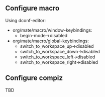 ## Configure macro

Using dconf-editor:
* org/mate/macro/window-keybindings:
  * begin-mode->disabled
* org/mate/macro/global-keybindings:
  * switch_to_workspace_up->disabled
  * switch_to_workspace_down->disabled
  * switch_to_workspace_left->disabled
  * switch_to_workspace_right->disabled

## Configure compiz

TBD
